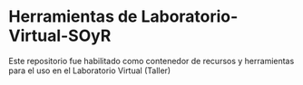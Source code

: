 # Herramientas de Laboratorio-Virtual-SOyR
Este repositorio fue habilitado como contenedor de recursos y herramientas para el uso en el Laboratorio Virtual (Taller)
